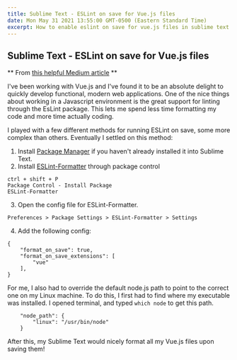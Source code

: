 ```yaml
---
title: Sublime Text - ESLint on save for Vue.js files
date: Mon May 31 2021 13:55:00 GMT-0500 (Eastern Standard Time)
excerpt: How to enable eslint on save for vue.js files in sublime text.
---
```


## Sublime Text - ESLint on save for Vue.js files

** From [this helpful Medium article](https://medium.com/@netczuk/even-faster-code-formatting-using-eslint-22b80d061461) **

I've been working with Vue.js and I've found it to be an absolute delight to quickly develop functional, modern web applications. One of the nice things about working in a Javascript environment is the great support for linting through the EsLint package. This lets me spend less time formatting my code and more time actually coding.

I played with a few different methods for running ESLint on save, some more complex than others. Eventually I settled on this method:

1. Install [Package Manager](https://packagecontrol.io/installation) if you haven't already installed it into Sublime Text.
2. Install [ESLint-Formatter](https://github.com/TheSavior/ESLint-Formatter) through package control
```
ctrl + shift + P
Package Control - Install Package
ESLint-Formatter
```
3. Open the config file for ESLint-Formatter.
```
Preferences > Package Settings > ESLint-Formatter > Settings

```
4. Add the following config:
```
{
	"format_on_save": true,
	"format_on_save_extensions": [
		"vue"
	],
}

```

For me, I also had to override the default node.js path to point to the correct one on my Linux machine. To do this, I first had to find where my executable was installed. I opened terminal, and typed `which node` to get this path.

```
	"node_path": {
		"linux": "/usr/bin/node"
	}

```

After this, my Sublime Text would nicely format all my Vue.js files upon saving them!
